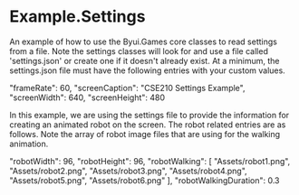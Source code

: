 # Example.Settings
An example of how to use the Byui.Games core classes to read settings from a file. Note the settings
classes will look for and use a file called 'settings.json' or create one if it doesn't already 
exist. At a minimum, the settings.json file must have the following entries with your custom values.

"frameRate": 60,
"screenCaption": "CSE210 Settings Example",
"screenWidth": 640,
"screenHeight": 480

In this example, we are using the settings file to provide the information for creating an animated
robot on the screen. The robot related entries are as follows. Note the array of robot image files 
that are using for the walking animation.

"robotWidth": 96,
"robotHeight": 96,
"robotWalking": [
"Assets/robot1.png",
"Assets/robot2.png",
"Assets/robot3.png",
"Assets/robot4.png",
"Assets/robot5.png",
"Assets/robot6.png"
],
"robotWalkingDuration": 0.3